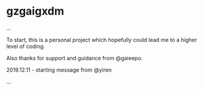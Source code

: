 # gzgaigxdm
...

To start, this is a personal project which hopefully could lead me to a higher level of coding.

Also thanks for support and guidance from @gaieepo.


2019.12.11 - starting message from @yiren

...
